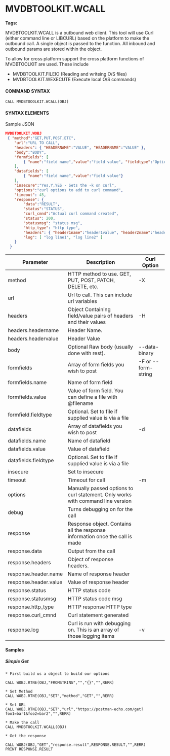 # MVDBTOOLKIT.WCALL

<PageHeader />

**Tags:**
<badge text='objects' vertical='middle' />
<badge text='rest' vertical='middle' />

MVDBTOOLKIT.WCALL is a outbound web client. This tool will use Curl (either command line or LIBCURL) based on the platform to make the outbound call.  A single object is passed to the function.  All inbound and outbound params are stored within the object.

To allow for cross platform support the cross platform functions of MVDBTOOLKIT are used.  These include

* MVDBTOOLKIT.FILEIO (Reading and writeing O/S files)
* MVDBTOOLKIT.WEXECUTE (Execute local O/S commands)


#### **COMMAND SYNTAX**

```
CALL MVDBTOOOLKIT.WCALL(OBJ)
```

#### **SYNTAX ELEMENTS**

Sample JSON

```JSON
MVDBTOOLKIT.WOBJ
 { "method":"GET,PUT,POST,ETC",
    "url":"URL TO CALL",
    "headers": { "HEADERNAME":"VALUE", "HEADERNAME":"VALUE" },
    "body":"BODY",
    "formfields": [
        { "name":"field name","value":"field value", "fieldtype":"Optional=file if this should be a file, value is the path" }
    ],
    "datafields": [
        { "name":"field name","value":"field value"}
    ],
    "insecure":"Yes,Y,YES - Sets the -k on curl",
    "options":"curl options to add to curl command",
    "timeout": 45,
    "response": {
        "data":"RESULT",
        "status":"STATUS",
        "curl_cmnd":"Actual curl command created",
        "status": 200,
        "statusmsg": "status msg",
        "http_type": "http type",
        "headers": { "header1name":"header1value", "header2name":"header2value" },
        "log": [ "log line1", "log line2" ]
    }
  }
```

| Parameter            | Description | Curl<br> Option |
| ---                  | --- | --- |
| method               | HTTP method to use.  GET, PUT, POST, PATCH, DELETE, etc.  | -X |
| url                  | Url to call.  This can include url variables |
| headers              | Object Containing field/value pairs of headers and their values | -H |
| headers.headername   | Header Name. |
| headers.headervalue  | Header Value |
| body                 | Optional Raw body (usually done with rest).  | --data-binary |
| formfields           | Array of form fields you wish to post | -F or --form-string |
| formfields.name      | Name of form field |
| formfields.value     | Value of form field. You can define a file with @filename |
| formfield.fieldtype  | Optional.  Set to file if supplied value is via a file |
| datafields           | Array of datafields you wish to post | -d |
| datafields.name      | Name of datafield |
| datafields.value     | Value of datafield |
| datafields.fieldtype | Optional.  Set to file if supplied value is via a file |
| insecure             | Set to insecure |
| timeout              | Timeout for call | -m |
| options              | Manually passed options to curl statement.  Only works with command line version |
| debug                | Turns debugging on for the call |
| response             | Response object.  Contains all the response information once the call is made |
| response.data        | Output from the call |
| response.headers     | Object of response headers. |
| response.header.name | Name of response header |
| response.header.value | Value of response header |
| response.status      | HTTP status code |
| response.statusmsg   | HTTP status code msg |
| response.http_type   | HTTP response HTTP type |
| response.curl_cmnd   | Curl statement generated |
| response.log         | Curl is run with debugging on. This is an array of those logging items | -v |

#### Samples

##### Simple Get

``` mvbasic
* First build us a object to build our options

CALL WOBJ.RTNE(OBJ,"FROMSTRING","","{}","",RERR)

* Set Method
CALL WOBJ.RTNE(OBJ,"SET","method","GET","",RERR)

* Set URL
CALL WOBJ.RTNE(OBJ,"SET","url","https://postman-echo.com/get?foo1=bar1&foo2=bar2","",RERR)

* Make the call
CALL MVDBTOOLKIT.WCALL(OBJ)

* Get the response

CALL WOBJ(OBJ,"GET","response.result",RESPONSE.RESULT,"",RERR)
PRINT RESPONSE.RESULT

```

</responsefooter>